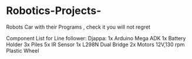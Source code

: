 # Robotics-Projects-
Robots Car with their Programs , check it you will not regret 

Component List
for Line follower:
Djappa:
1x Arduino Mega ADK
1x Battery Holder
3x Piles
5x IR Sensor
1x L298N Dual Bridge
2x Motors 12V,130 rpm
Plastic Wheel
